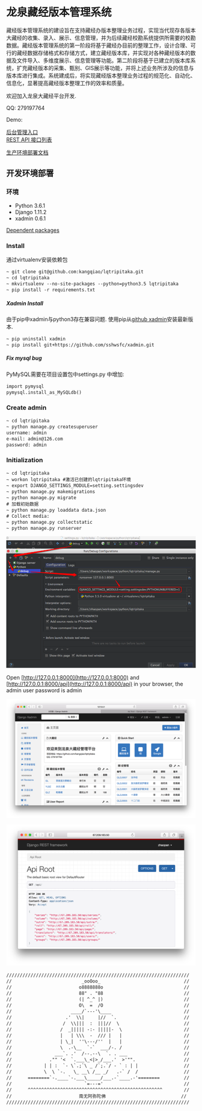 
# 龙泉藏经版本管理系统

藏经版本管理系统的建设旨在支持藏经办版本整理业务过程，实现当代现存各版本大藏经的收集、录入、展示、信息管理，并为后续藏经校勘系统提供所需要的校勘数据。藏经版本管理系统的第一阶段将基于藏经办目前的整理工作，设计合理、可行的藏经数据存储格式和存储方式，建立藏经版本库，并实现对各种藏经版本的数据及文件导入、多维度展示、信息管理等功能。第二阶段将基于已建立的版本库系统，扩充藏经版本的采集、甄别、GIS展示等功能，并将上述业务所涉及的信息与版本库进行集成。系统建成后，将实现藏经版本整理业务过程的规范化、自动化、信息化，显著提高藏经版本整理工作的效率和质量。

欢迎加入龙泉大藏经平台开发.

QQ: 279197764

Demo:
 
 [后台管理入口](http://dev-version.lqdzj.cn/xadmin/)  
 [REST API 接口列表](http://dev-version.lqdzj.cn/api/)


[生产环境部署文档](./Deployment.md)


## 开发环境部署

### 环境
- Python 3.6.1
- Django 1.11.2
- xadmin 0.6.1

[Dependent packages](./requirements.txt)

### Install
通过virtualenv安装依赖包
```
~ git clone git@github.com:kangqiao/lqtripitaka.git
~ cd lqtripitaka
~ mkvirtualenv --no-site-packages --python=python3.5 lqtripitaka
~ pip install -r requirements.txt
```
##### Xadmin Install
由于pip中xadmin与python3存在兼容问题.
使用pip从[github xadmin](https://github.com/sshwsfc/xadmin)安装最新版本.
```
~ pip uninstall xadmin
~ pip install git+https://github.com/sshwsfc/xadmin.git
```
##### Fix mysql bug
PyMySQL需要在项目设置包中settings.py 中增加:
```
import pymysql
pymysql.install_as_MySQLdb()
```

### Create admin
```
~ cd lqtripitaka
~ python manage.py createsuperuser
username: admin
e-mail: admin@126.com
password: admin 
```

### Initialization
```
~ cd lqtripitaka
~ workon lqtripitaka #激活已创建的lqtripitaka环境
~ export DJANGO_SETTINGS_MODULE=setting.settingsdev 
~ python manage.py makemigrations
~ python manage.py migrate
# 加载初始数据
~ python manage.py loaddata data.json
# Collect media:
~ python manage.py collectstatic
~ python manage.py runserver
```
![PyCharm IDE开发配置](./conf/pycharm_config.png)

Open [http://127.0.0.1:8000](http://127.0.0.1:8000) and [http://127.0.0.1:8000/api](http://127.0.0.1:8000/api) in your browser, the admin user password is admin

![xadmin 首页](./conf/lqtripitaka_xmain.png)

![API 首页](./conf/lqtripitaka_api.png)

```
////////////////////////////////////////////////////////////////////
//                          _ooOoo_                               //
//                         o8888888o                              //
//                         88" . "88                              //
//                         (| ^_^ |)                              //
//                         O\  =  /O                              //
//                      ____/`---'\____                           //
//                    .'  \\|     |//  `.                         //
//                   /  \\|||  :  |||//  \                        //
//                  /  _||||| -:- |||||-  \                       //
//                  |   | \\\  -  /// |   |                       //
//                  | \_|  ''\---/''  |   |                       //
//                  \  .-\__  `-`  ___/-. /                       //
//                ___`. .'  /--.--\  `. . ___                     //
//              ."" '<  `.___\_<|>_/___.'  >'"".                  //
//            | | :  `- \`.;`\ _ /`;.`/ - ` : | |                 //
//            \  \ `-.   \_ __\ /__ _/   .-` /  /                 //
//      ========`-.____`-.___\_____/___.-`____.-'========         //
//                           `=---='                              //
//      ^^^^^^^^^^^^^^^^^^^^^^^^^^^^^^^^^^^^^^^^^^^^^^^^^^        //
//                         南无阿弥陀佛                            //
////////////////////////////////////////////////////////////////////

```
